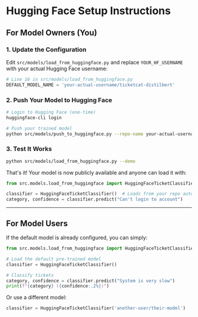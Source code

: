 # Hugging Face Setup Instructions

## For Model Owners (You)

### 1. Update the Configuration

Edit `src/models/load_from_huggingface.py` and replace `YOUR_HF_USERNAME` with your actual Hugging Face username:

```python
# Line 16 in src/models/load_from_huggingface.py
DEFAULT_MODEL_NAME = 'your-actual-username/ticketcat-distilbert'
```

### 2. Push Your Model to Hugging Face

```bash
# Login to Hugging Face (one-time)
huggingface-cli login

# Push your trained model
python src/models/push_to_huggingface.py --repo-name your-actual-username/ticketcat-distilbert
```

### 3. Test It Works

```bash
python src/models/load_from_huggingface.py --demo
```

That's it! Your model is now publicly available and anyone can load it with:

```python
from src.models.load_from_huggingface import HuggingFaceTicketClassifier

classifier = HuggingFaceTicketClassifier()  # Loads from your repo automatically
category, confidence = classifier.predict("Can't login to account")
```

---

## For Model Users

If the default model is already configured, you can simply:

```python
from src.models.load_from_huggingface import HuggingFaceTicketClassifier

# Load the default pre-trained model
classifier = HuggingFaceTicketClassifier()

# Classify tickets
category, confidence = classifier.predict("System is very slow")
print(f"{category} ({confidence:.2%})")
```

Or use a different model:

```python
classifier = HuggingFaceTicketClassifier('another-user/their-model')
```

